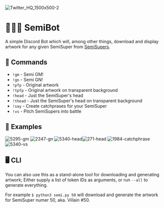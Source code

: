 ![Twitter_HQ_1500x500-2](https://user-images.githubusercontent.com/91800037/157248754-78e24061-f47c-44f7-8686-87818f02bbb7.png)


# 🦹🏼‍♀️ SemiBot

A simple Discord Bot which will, among other things, download and display artwork for any given SemiSuper from [SemiSupers](https://semisupers.com).

## 🤖 Commands

- `!gm` - Semi GM!
- `!gn` - Semi GN!
- `!pfp` - Original artwork
- `!tpfp` - Original artwork on transparent background
- `!head` - Just the SemiSuper's head
- `!thead` - Just the SemiSuper's head on transparent background
- `!say` - Create catchprases for your SemiSuper
- `!vs` - Pitch SemiSupers into battle

## 📸 Examples

![5295-gm](https://user-images.githubusercontent.com/91800037/157320323-e7cc1fa1-88cb-48a3-8d8b-593167456e20.png)
![2347-gn](https://user-images.githubusercontent.com/91800037/157320441-d4bb78fe-1367-4e17-87a1-f732dd13ed17.png)
![5340-head](https://user-images.githubusercontent.com/91800037/157322065-fce6f8ea-98f1-40d9-b943-2a6cd92ba019.png)![271-head](https://user-images.githubusercontent.com/91800037/157322104-70b9383a-b3f9-44b2-855d-870ba1164d70.png)
![1984-catchphrase](https://user-images.githubusercontent.com/91800037/157414243-21c70c21-83c9-4fed-9b0f-09e14df855a7.png)
![5340-vs](https://user-images.githubusercontent.com/91800037/157413623-c02c4f0a-711e-4c40-9901-21deaf814010.png)

## 🖥 CLI

You can also use this as a stand-alone tool for downloading and generating artwork; Either supply a list of token IDs as arguments, or run `--all` to generate everything.

For example `$ python3 semi.py 50` will download and generate the artwork for SemiSuper numer 50, aka. Villain #50.
